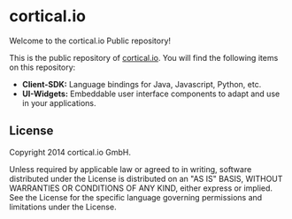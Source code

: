 cortical.io
===========
Welcome to the cortical.io Public repository!

This is the public repository of [cortical.io](http://www.cortical.io/).
You will find the following items on this repository:

<UL>
<LI><B>Client-SDK:</B> Language bindings for Java, Javascript, Python, etc.</LI>
<LI><B>UI-Widgets:</B> Embeddable user interface components to adapt and use in your applications.</LI>
</UL>


License
-------

Copyright 2014 cortical.io GmbH.

Unless required by applicable law or agreed to in writing, software
distributed under the License is distributed on an "AS IS" BASIS,
WITHOUT WARRANTIES OR CONDITIONS OF ANY KIND, either express or implied.
See the License for the specific language governing permissions and
limitations under the License.
